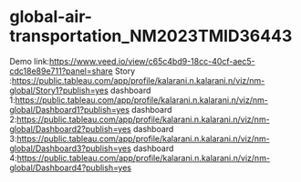 # global-air-transportation_NM2023TMID36443
Demo link:https://www.veed.io/view/c65c4bd9-18cc-40cf-aec5-cdc18e89e711?panel=share
Story :https://public.tableau.com/app/profile/kalarani.n.kalarani.n/viz/nm-global/Story1?publish=yes
dashboard 1:https://public.tableau.com/app/profile/kalarani.n.kalarani.n/viz/nm-global/Dashboard1?publish=yes
dashboard 2:https://public.tableau.com/app/profile/kalarani.n.kalarani.n/viz/nm-global/Dashboard2?publish=yes
dashboard 3:https://public.tableau.com/app/profile/kalarani.n.kalarani.n/viz/nm-global/Dashboard3?publish=yes
dashboard 4:https://public.tableau.com/app/profile/kalarani.n.kalarani.n/viz/nm-global/Dashboard4?publish=yes
